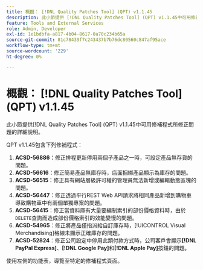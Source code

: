 ```yaml
---
title: 概觀： [!DNL Quality Patches Tool] (QPT) v1.1.45
description: 此小節提供 [!DNL Quality Patches Tool] (QPT) v1.1.45中可用修補程式所修正問題的詳細說明。
feature: Tools and External Services
role: Admin, Developer
exl-id: 1e1bdbfa-a817-4b04-8617-0a70c234b65a
source-git-commit: 81c78439f7c243437b7b76dc80560c847af95ace
workflow-type: tm+mt
source-wordcount: '229'
ht-degree: 0%

---
```


# 概觀： [!DNL Quality Patches Tool] (QPT) v1.1.45

此小節提供[!DNL Quality Patches Tool] (QPT) v1.1.45中可用修補程式所修正問題的詳細說明。

QPT v1.1.45包含下列修補程式：

1. **ACSD-56886**：修正排程更新停用兩個子產品之一時，可設定產品無存貨的問題。
1. **ACSD-56616**：修正簡易產品無庫存時，店面捆綁產品顯示為庫存的問題。
1. **ACSD-56515**：修正具有網站層級許可權的管理員無法新增或編輯動態區塊的問題。
1. **ACSD-56447**：修正透過平行REST Web API請求將相同產品新增到購物車導致購物車中有兩個單獨專案的問題。
1. **ACSD-56415**：修正當資料庫有大量要編制索引的部份價格資料時，由於`DELETE`查詢而造成部份價格索引的效能變慢的問題。
1. **ACSD-54965**：修正將產品僅指派給自訂庫存時，[!UICONTROL Visual Merchandising]格線未顯示正確庫存的問題。
1. **ACSD-52824**：修正公司設定中停用此類付款方式時，公司客戶會顯示&#x200B;**[!DNL PayPal Express]**、**[!DNL Google Pay]**&#x200B;和&#x200B;**[!DNL Apple Pay]**&#x200B;按鈕的問題。

使用左側的功能表，導覽至特定的修補程式頁面。
